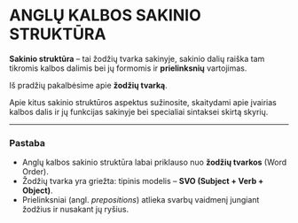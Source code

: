 # ANGLŲ KALBOS SAKINIO STRUKTŪRA

**Sakinio struktūra** – tai žodžių tvarka sakinyje, sakinio dalių raiška tam tikromis kalbos dalimis bei jų formomis ir **prielinksnių** vartojimas.  

Iš pradžių pakalbėsime apie **žodžių tvarką**.  

Apie kitus sakinio struktūros aspektus sužinosite, skaitydami apie įvairias kalbos dalis ir jų funkcijas sakinyje bei specialiai sintaksei skirtą skyrių.

---

### Pastaba
- Anglų kalbos sakinio struktūra labai priklauso nuo **žodžių tvarkos** (Word Order).  
- Žodžių tvarka yra griežta: tipinis modelis – **SVO (Subject + Verb + Object)**.  
- Prielinksniai (angl. *prepositions*) atlieka svarbų vaidmenį jungiant žodžius ir nusakant jų ryšius.
